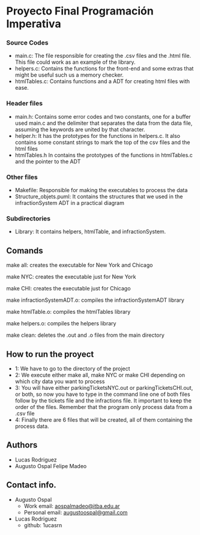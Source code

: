 # Proyecto Final Programación Imperativa


### Source Codes 

- main.c: The file responsible for creating the .csv files and the .html file. This file could work as an example of the library.
- helpers.c: Contains the functions for the front-end and some extras that might be useful such us a memory checker.
- htmlTables.c: Contains functions and a ADT for creating html files with ease.


### Header files

- main.h: Contains some error codes and two constants, one for a buffer used main.c and the delimiter that separates the data from the data file, assuming the keywords are united by that character.
- helper.h: It has the prototypes for the functions in helpers.c. It also contains some constant strings to mark the top of the csv files and the html files
- htmlTables.h In contains the prototypes of the functions in htmlTables.c and the pointer to the ADT

### Other files

- Makefile: Responsible for making the executables to process the data
- Structure_objets.puml: It contains the structures that we used in the infractionSystem ADT in a practical diagram

### Subdirectories 

- Library: It contains helpers, htmlTable, and infractionSystem.

## Comands

make all: creates the executable for New York and Chicago

make NYC: creates the executable just for New York

make CHI: creates the executable just for Chicago

make infractionSystemADT.o: compiles the infractionSystemADT library

make htmlTable.o: compiles the htmlTables library

make helpers.o: compiles the helpers library

make clean: deletes the .out and .o files from the main directory

## How to run the proyect

- 1: We have to go to the directory of the project
- 2: We execute either make all, make NYC or make CHI depending on which city data you want to process
- 3: You will have either parkingTicketsNYC.out or parkingTicketsCHI.out, or both, so now you have to type in the command line one of both files follow by the tickets file and the infractions file. It important to keep the order of the files. Remember that the program only process data from a .csv file
- 4: Finally there are 6 files that will be created, all of them containing the process data.

## Authors
- Lucas Rodriguez
- Augusto Ospal Felipe Madeo

## Contact info.
- Augusto Ospal
  - Work email: aospalmadeo@itba.edu.ar
  - Personal email: augustoospal@gmail.com
- Lucas Rodriguez
  - github: 1ucasrn